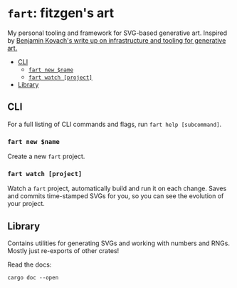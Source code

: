 # `fart`: fitzgen's art

My personal tooling and framework for SVG-based generative art. Inspired by
[Benjamin Kovach's write up on infrastructure and tooling for generative
art.](https://www.kovach.me/posts/2018-10-13-infrastructure-of-art.html)

<!-- START doctoc generated TOC please keep comment here to allow auto update -->
<!-- DON'T EDIT THIS SECTION, INSTEAD RE-RUN doctoc TO UPDATE -->


- [CLI](#cli)
  - [`fart new $name`](#fart-new-name)
  - [`fart watch [project]`](#fart-watch-project)
- [Library](#library)

<!-- END doctoc generated TOC please keep comment here to allow auto update -->

## CLI

For a full listing of CLI commands and flags, run `fart help [subcommand]`.

### `fart new $name`

Create a new `fart` project.

### `fart watch [project]`

Watch a `fart` project, automatically build and run it on each change. Saves and
commits time-stamped SVGs for you, so you can see the evolution of your project.

## Library

Contains utilities for generating SVGs and working with numbers and RNGs. Mostly
just re-exports of other crates!

Read the docs:

```
cargo doc --open
```
